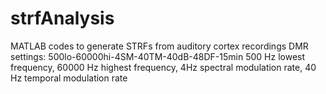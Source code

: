 # strfAnalysis
MATLAB codes to generate STRFs from auditory cortex recordings
DMR settings: 500lo-60000hi-4SM-40TM-40dB-48DF-15min
500 Hz lowest frequency, 60000 Hz highest frequency, 4Hz spectral modulation rate, 40 Hz temporal modulation rate
